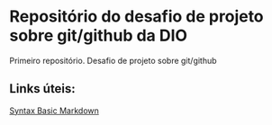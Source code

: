 # Repositório do desafio de projeto sobre git/github da DIO
Primeiro repositório. Desafio de projeto sobre git/github

## Links úteis:
[Syntax Basic Markdown](https://www.markdownguide.org/basic-syntax)
